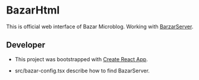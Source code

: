 # BazarHtml

This is official web interface of Bazar Microblog. Working with [BarzarServer](https://github.com/bazarinitiative/BazarServer).

## Developer

- This project was bootstrapped with [Create React App](https://github.com/facebook/create-react-app).

- src/bazar-config.tsx describe how to find BazarServer.
